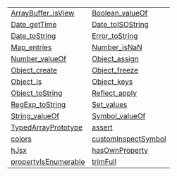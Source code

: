 |                                                                        |                                                                         |
| ---------------------------------------------------------------------- | ----------------------------------------------------------------------- |
| [ArrayBuffer_isView](/testing/variable/util/arraybuffer_isview.md)     | [Boolean_valueOf](/testing/variable/util/boolean_valueof.md)            |
| [Date_getTime](/testing/variable/util/date_gettime.md)                 | [Date_toISOString](/testing/variable/util/date_toisostring.md)          |
| [Date_toString](/testing/variable/util/date_tostring.md)               | [Error_toString](/testing/variable/util/error_tostring.md)              |
| [Map_entries](/testing/variable/util/map_entries.md)                   | [Number_isNaN](/testing/variable/util/number_isnan.md)                  |
| [Number_valueOf](/testing/variable/util/number_valueof.md)             | [Object_assign](/testing/variable/util/object_assign.md)                |
| [Object_create](/testing/variable/util/object_create.md)               | [Object_freeze](/testing/variable/util/object_freeze.md)                |
| [Object_is](/testing/variable/util/object_is.md)                       | [Object_keys](/testing/variable/util/object_keys.md)                    |
| [Object_toString](/testing/variable/util/object_tostring.md)           | [Reflect_apply](/testing/variable/util/reflect_apply.md)                |
| [RegExp_toString](/testing/variable/util/regexp_tostring.md)           | [Set_values](/testing/variable/util/set_values.md)                      |
| [String_valueOf](/testing/variable/util/string_valueof.md)             | [Symbol_valueOf](/testing/variable/util/symbol_valueof.md)              |
| [TypedArrayPrototype](/testing/variable/util/typedarrayprototype.md)   | [assert](/testing/variable/assert/assert.md)                            |
| [colors](/testing/variable/util/colors.md)                             | [customInspectSymbol](/testing/variable/inspect/custominspectsymbol.md) |
| [hJsx](/testing/variable/h/hjsx.md)                                    | [hasOwnProperty](/testing/variable/util/hasownproperty.md)              |
| [propertyIsEnumerable](/testing/variable/util/propertyisenumerable.md) | [trimFull](/testing/variable/util/trimfull.md)                          |